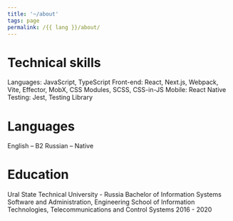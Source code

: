 ```yaml
---
title: '~/about'
tags: page
permalink: /{{ lang }}/about/
---
```


# Technical skills

Languages: JavaScript, TypeScript
Front-end: React, Next.js, Webpack, Vite, Effector, MobX, CSS Modules, SCSS, CSS-in-JS
Mobile: React Native
Testing: Jest, Testing Library

# Languages

English – B2
Russian – Native

# Education

Ural State Technical University - Russia
Bachelor of Information Systems Software and Administration, Engineering School of Information Technologies, Telecommunications and Control Systems
2016 - 2020
